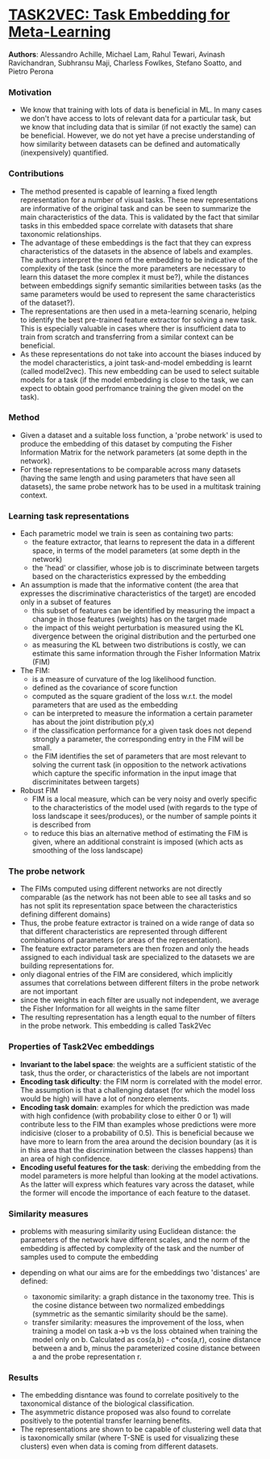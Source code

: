 # [TASK2VEC: Task Embedding for Meta-Learning](https://arxiv.org/pdf/1902.03545.pdf)

**Authors**: Alessandro Achille, Michael Lam, Rahul Tewari, Avinash Ravichandran, Subhransu Maji, Charless Fowlkes, Stefano Soatto, and Pietro Perona

### Motivation
* We know that training with lots of data is beneficial in ML. In many cases we don't have access to lots of relevant data for a particular task, but we know that including data that is similar (if not exactly the same) can be beneficial. However, we do not yet have a precise understanding of how similarity between datasets can be defined and automatically (inexpensively) quantified.

### Contributions
* The method presented is capable of learning a fixed length representation for a number of visual tasks. These new representations are informative of the original task and can be seen to summarize the main characteristics of the data. This is validated by the fact that similar tasks in this embedded space correlate with datasets that share taxonomic relationships.
* The advantage of these embeddings is the fact that they can express characteristics of the datasets in the absence of labels and examples. The authors interpret the norm of the embedding to be indicative of the complexity of the task (since the more parameters are necessary to learn this dataset the more complex it must be?), while the distances between embeddings signify semantic similarities between tasks (as the same parameters would be used to represent the same characteristics of the dataset?).
* The representations are then used in a meta-learning scenario, helping to identify the best pre-trained feature extractor for solving a new task. This is especially valuable in cases where ther is insufficient data to train from scratch and transferring from a similar context can be beneficial.
* As these representations do not take into account the biases induced by the model characteristics, a joint task-and-model embedding is learnt (called model2vec). This new embedding can be used to select suitable models for a task (if the model embedding is close to the task, we can expect to obtain good perfromance training the given model on the task).

### Method 
* Given a dataset and a suitable loss function, a 'probe network' is used to produce the embedding of this dataset by computing the Fisher Information Matrix for the network parameters (at some depth in the network).
* For these representations to be comparable across many datasets (having the same length and using parameters that have seen all datasets), the same probe network has to be used in a multitask training context.

### Learning task representations
* Each parametric model we train is seen as containing two parts:
    * the feature extractor, that learns to represent the data in a different space, in terms of the model parameters (at some depth in the network)
    * the 'head' or classifier, whose job is to discriminate between targets based on the characteristics expressed by the embedding
* An assumption is made that the informative content (the area that expresses the discriminative characteristics of the target) are encoded only in a subset of features
    * this subset of features can be identified by measuring the impact a change in those features (weights) has on the target made 
    * the impact of this weight perturbation is measured using the KL divergence between the original distribution and the perturbed one 
    * as measuring the KL between two distributions is costly, we can estimate this same information through the Fisher Information Matrix (FIM)
* The FIM:
    * is a measure of curvature of the log likelihood function.
    * defined as the covariance of score function
    * computed as the square gradient of the loss w.r.t. the model parameters that are used as the embedding
    * can be interpreted to measure the information a certain parameter has about the joint distribution p(y,x)
    * if the classification performance for a given task does not depend strongly a parameter, the corresponding entry in the FIM will be small.
    * the FIM identifies the set of parameters that are most relevant to solving the current task (in opposition to the network activations which capture the specific information in the input image that discriminitates between targets)
* Robust FIM
    * FIM is a local measure, which can be very noisy and overly specific to the characteristics of the model used (with regards to the type of loss landscape it sees/produces), or the number of sample points it is described from
    * to reduce this bias an alternative method of estimating the FIM is given, where an additional constraint is imposed (which acts as smoothing of the loss landscape)

### The probe network
* The FIMs computed using different networks are not directly comparable (as the network has not been able to see all tasks and so has not split its representation space between the characteristics defining different domains)
* Thus, the probe feature extractor is trained on a wide range of data so that different characteristics are represented through different combinations of parameters (or areas of the representation). 
* The feature extractor parameters are then frozen and only the heads assigned to each individual task are specialized to the datasets we are building representations for.
* only diagonal entries of the FIM are considered, which implicitly assumes that correlations between different filters in the probe network are not important
* since the weights in each filter are usually not independent, we average the Fisher Information for all weights in the same filter
* The resulting representation has a length equal to the number of filters in the probe network. This embedding is called Task2Vec

### Properties of Task2Vec embeddings
* __Invariant to the label space__: the weights are a sufficient statistic of the task, thus the order, or characteristics of the labels are not important
* __Encoding task dificulty__: the FIM norm is correlated with the model error. The assumption is that a challenging dataset (for which the model loss would be high) will have a lot of nonzero elements.
* __Encoding task domain__: examples for which the prediction was made with high confidence (with probability close to either 0 or 1) will contribute less to the FIM than examples whose predictions were more indicisive (closer to a probability of 0.5). This is beneficial because we have more to learn from the area around the decision boundary (as it is in this area that the discrimination between the classes happens) than an area of high confidence.
* __Encoding useful features for the task__: deriving the embedding from the model parameters is more helpful than looking at the model activations. As the latter will express which features vary across the dataset, while the former will encode the importance of each feature to the dataset.

### Similarity measures
* problems with measuring similarity using Euclidean distance: the parameters of the network have different scales, and the norm of the embedding is affected by complexity of the task and the number of samples used to compute the embedding

* depending on what our aims are for the embeddings two 'distances' are defined:
    * taxonomic similarity: a graph distance in the taxonomy tree. This is the cosine distance between two normalized embeddings (symmetric as the semantic similarity should be the same).
    * transfer similarity: measures the improvement of the loss, when training a model on task a->b vs the loss obtained when training the model only on b. Calculated as cos(a,b) - c*cos(a,r), cosine distance between a and b, minus the parameterized cosine distance between a and the probe representation r. 

### Results
* The embedding disntance was found to correlate positively to the taxonomical distance of the biological classification.
* The asymmetric distance proposed was also found to correlate positively to the potential transfer learning benefits.
* The representations are shown to be capable of clustering well data that is taxonomically smilar (where T-SNE is used for visualizing these clusters) even when data is coming from different datasets.



<!-- ![Representation learning and transfer learning illustration](diagrams/multitask_wsts_model.png) -->